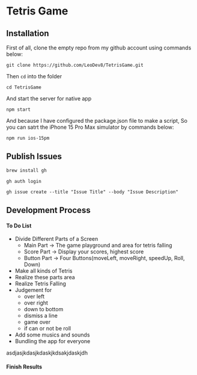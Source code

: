 # Tetris Game

## Installation
First of all, clone the empty repo from my github account using commands below:

```shell
git clone https://github.com/LeoDev8/TetrisGame.git
```

Then `cd` into the folder

```shell
cd TetrisGame
```

And start the server for native app

```shell
npm start
```

And because I have configured the package.json file to make a script, So you can satrt the iPhone 15 Pro Max simulator by commands below:

```shell
npm run ios-15pm
```



## Publish Issues

```bash
brew install gh
```

```shell
gh auth login
```

```shell
gh issue create --title "Issue Title" --body "Issue Description"
```

## Development Process

#### To Do List

- Divide Different Parts of a Screen
    -  Main Part -> The game playground and area for tetris falling
    - Score Part -> Display your scores, highest score
    - Button Part -> Four Buttons(moveLeft, moveRight, speedUp, Roll, Down)
- Make all kinds of Tetris
- Realize these parts area
- Realize Tetris Falling
- Judgement for 
    - over left
    - over right
    - down to bottom
    - dismiss a line 
    - game over
    - if can or not be roll
- Add some musics and sounds
- Bundling the app for everyone


asdjasjkdasjkdaskjkdsakjdaskjdh


#### Finish Results
